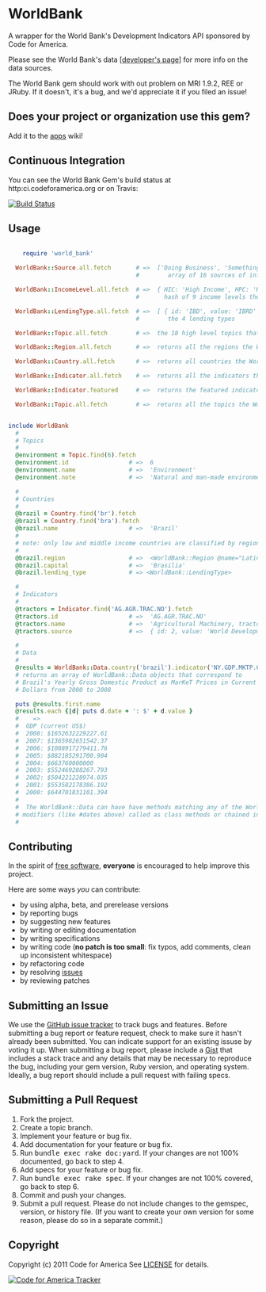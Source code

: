 # WorldBank

A wrapper for the World Bank's Development Indicators API sponsored by Code for America.

Please see the World Bank's data [[developer's page](http://data.worldbank.org/developers/)] for more info on the data sources.

The World Bank gem should work with out problem on MRI 1.9.2, REE or
JRuby. If it doesn't, it's a bug, and we'd appreciate it if you filed an
issue!

Does your project or organization use this gem?
------------------------------------------
Add it to the [apps](http://github.com/codeforamerica/world_bank_ruby/wiki/apps) wiki!

Continuous Integration
----------------------

You can see the World Bank Gem's build status at
http:ci.codeforamerica.org or on Travis:

[![Build Status](https://secure.travis-ci.org/codeforamerica/world_bank_ruby.png)](http://travis-ci.org/codeforamerica/world_bank_ruby)


Usage
-----
```ruby

	require 'world_bank'

  WorldBank::Source.all.fetch       # =>  ['Doing Business', 'Something Else'...]
                                    #        array of 16 sources of information the bank used

  WorldBank::IncomeLevel.all.fetch  # =>  { HIC: 'High Income', HPC: 'Heavily Indebted Poor Countries (HIPC)'...}
                                    #       hash of 9 income levels the bank assigns

  WorldBank::LendingType.all.fetch  # =>  [ { id: 'IBD', value: 'IBRD' }... ] an array of key: value pairs of
                                    #        the 4 lending types

  WorldBank::Topic.all.fetch        # =>  the 18 high level topics that indicators are grouped into

  WorldBank::Region.all.fetch       # =>  returns all the regions the World Bank can classify a country as

  WorldBank::Country.all.fetch      # =>  returns all countries the World Bank tracks

  WorldBank::Indicator.all.fetch    # =>  returns all the indicators the World Bank uses

  WorldBank::Indicator.featured     # =>  returns the featured indicators

  WorldBank::Topic.all.fetch        # =>  returns all the topics the World Bank catagorizes its indicators into


include WorldBank
  #
  # Topics
  #
  @environment = Topic.find(6).fetch
  @environment.id                 # =>  6
  @environment.name               # =>  'Environment'
  @environment.note               # =>  'Natural and man-made environmental resources – fresh...'

  #
  # Countries
  #
  @brazil = Country.find('br').fetch
  @brazil = Country.find('bra').fetch
  @brazil.name                    # =>  'Brazil'
  #
  # note: only low and middle income countries are classified by region...
  #
  @brazil.region                  # =>  <WorldBank::Region @name="Latin America & Caribbean (all income levels)" ....>
  @brazil.capital                 # =>  'Brasilia'
  @brazil.lending_type            # => <WorldBank::LendingType>

  #
  # Indicators
  #
  @tractors = Indicator.find('AG.AGR.TRAC.NO').fetch
  @tractors.id                    # =>  'AG.AGR.TRAC.NO'
  @tractors.name                  # =>  'Agricultural Machinery, tractors'
  @tractors.source                # =>  { id: 2, value: 'World Development Indicators' }

  #
  # Data
  #
  @results = WorldBank::Data.country('brazil').indicator('NY.GDP.MKTP.CD').dates('2000:2008').fetch
  # returns an array of WorldBank::Data objects that correspond to
  # Brazil's Yearly Gross Domestic Product as MarKeT Prices in Current U.S.
  # Dollars from 2000 to 2008

  puts @results.first.name
  @results.each {|d| puts d.date + ': $' + d.value }
  #    =>
  #  GDP (current US$)
  #  2008: $1652632229227.61
  #  2007: $1365982651542.37
  #  2006: $1088917279411.76
  #  2005: $882185291700.904
  #  2004: $663760000000
  #  2003: $552469288267.793
  #  2002: $504221228974.035
  #  2001: $553582178386.192
  #  2000: $644701831101.394
  #
  #  The WorldBank::Data can have have methods matching any of the World Bank API's
  # modifiers (like #dates above) called as class methods or chained in a query.
  #

```


Contributing
------------
In the spirit of [free
software](http://www.fsf.org/licensing/essays/free-sw.html),
**everyone** is encouraged to help improve this project.

Here are some ways *you* can contribute:

* by using alpha, beta, and prerelease versions
* by reporting bugs
* by suggesting new features
* by writing or editing documentation
* by writing specifications
* by writing code (**no patch is too small**: fix typos, add comments,
  clean up inconsistent whitespace)
* by refactoring code
* by resolving [issues](https://github.com/codeforamerica/world_bank_ruby/issues)
* by reviewing patches

Submitting an Issue
-------------------
We use the [GitHub issue
tracker](https://github.com/codeforamerica/world_bank_ruby/issues) to track bugs and
features. Before submitting a bug report or feature request, check to
make sure it hasn't already
been submitted. You can indicate support for an existing issuse by
voting it up. When submitting a
bug report, please include a [Gist](https://gist.github.com/) that
includes a stack trace and any
details that may be necessary to reproduce the bug, including your gem
version, Ruby version, and
operating system. Ideally, a bug report should include a pull request
with failing specs.

Submitting a Pull Request
-------------------------
1. Fork the project.
2. Create a topic branch.
3. Implement your feature or bug fix.
4. Add documentation for your feature or bug fix.
5. Run <tt>bundle exec rake doc:yard</tt>. If your changes are not 100%
   documented, go back to step 4.
6. Add specs for your feature or bug fix.
7. Run <tt>bundle exec rake spec</tt>. If your changes are not 100%
   covered, go back to step 6.
8. Commit and push your changes.
9. Submit a pull request. Please do not include changes to the gemspec,
   version, or history file. (If you want to create your own version for
some reason, please do so in a separate commit.)

Copyright
---------
Copyright (c) 2011 Code for America
See
[LICENSE](https://github.com/codeforamerica/world_bank_ruby/blob/master/LICENSE.md)
for details.

[![Code for America
Tracker](http://stats.codeforamerica.org/codeforamerica/code_for_america_tracking.png)](http://stats.codeforamerica.org/)

